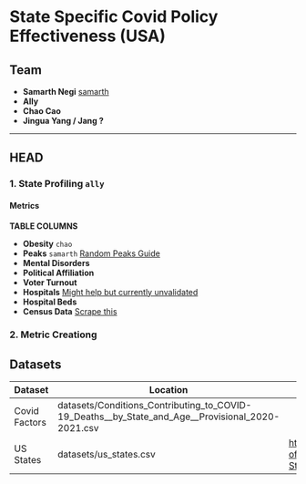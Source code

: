 # State Specific Covid Policy Effectiveness (USA)

## Team
- __Samarth Negi__ [samarth](https://github.com/tigboatnc)
- __Ally__
- __Chao Cao__
- __Jingua Yang / Jang ?__

------------ 

## HEAD 


###  1. State Profiling  `ally`

#### Metrics 

__TABLE COLUMNS__
- __Obesity__ `chao`
- __Peaks__ `samarth`
    [Random Peaks Guide](https://eddwardo.github.io/posts/2019-06-05-finding-local-extreams-in-pandas-time-series/)
- __Mental Disorders__
- __Political Affiliation__
- __Voter Turnout__
- __Hospitals__
    [Might help but currently unvalidated](https://www.ahd.com/state_statistics.html)
- __Hospital Beds__
- __Census Data__
    [Scrape this](https://data.census.gov/cedsci/profile?g=0400000US02)


### 2. Metric Creationg 




## Datasets 
| Dataset  | Location | Link |
| ------------- | ------------- |----|
| Covid Factors  | datasets/Conditions_Contributing_to_COVID-19_Deaths__by_State_and_Age__Provisional_2020-2021.csv  ||
|US States|datasets/us_states.csv|https://github.com/jasonong/List-of-US-States/blob/master/states.csv
